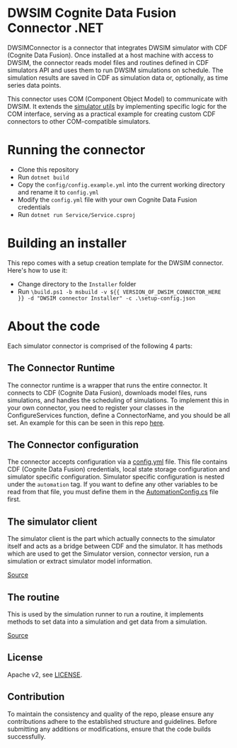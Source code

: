 # DWSIM Cognite Data Fusion Connector .NET

DWSIMConnector is a connector that integrates DWSIM simulator with CDF (Cognite Data Fusion). Once installed at a host machine with access to DWSIM, the connector reads model files and routines defined in CDF simulators API and uses them to run DWSIM simulations on schedule. The simulation results are saved in CDF as simulation data or, optionally, as time series data points.

This connector uses COM (Component Object Model) to communicate with DWSIM. It extends the [simulator utils](https://github.com/cognitedata/dotnet-simulator-utils) by implementing specific logic for the COM interface, serving as a practical example for creating custom CDF connectors to other COM-compatible simulators.


# Running the connector

- Clone this repository
- Run `dotnet build`
- Copy the `config/config.example.yml` into the current working directory and rename it to `config.yml`
- Modify the `config.yml` file with your own Cognite Data Fusion credentials
- Run `dotnet run Service/Service.csproj`


# Building an installer

This repo comes with a setup creation template for the DWSIM connector. Here's how to use it:

- Change directory to the `Installer` folder
- Run `\build.ps1 -b msbuild -v ${{ VERSION_OF_DWSIM_CONNECTOR_HERE }} -d "DWSIM connector Installer" -c .\setup-config.json`

# About the code

Each simulator connector is comprised of the following 4 parts:

## The Connector Runtime

The connector runtime is a wrapper that runs the entire connector. It connects to CDF (Cognite Data Fusion), downloads model files, runs simulations, and handles the scheduling of simulations. To implement this in your own connector, you need to register your classes in the ConfigureServices function, define a ConnectorName, and you should be all set. An example for this can be seen in this repo [here](Connector/ConnectorRuntime.cs).

## The Connector configuration

The connector accepts configuration via a [config.yml](Connector/config/config.example.yml) file. This file contains CDF (Cognite Data Fusion) credentials, local state storage configuration and simulator specific configuration. Simulator specific configuration is nested under the `automation` tag. If you want to define any other variables to be read from that file, you must define them in the [AutomationConfig.cs](Connector/Dwsim/AutomationConfig.cs) file first. 

## The simulator client

The simulator client is the part which actually connects to the simulator itself and acts as a bridge between CDF and the simulator. It has methods which are used to get the Simulator version, connector version, run a simulation or extract simulator model information. 

[Source](Connector/Dwsim/DwsimClient.cs)

## The routine

This is used by the simulation runner to run a routine, it implements methods to set data into a simulation and get data from a simulation. 

[Source](Connector/Dwsim/DwsimRoutine.cs)


## License

Apache v2, see [LICENSE](./LICENSE).

## Contribution

To maintain the consistency and quality of the repo, please ensure any contributions adhere to the established structure and guidelines. Before submitting any additions or modifications, ensure that the code builds successfully.